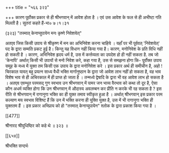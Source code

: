 +++
title = "५६६ ३२३"

+++
कारण पूर्वोक्त प्रकार से ही श्रीभगवान् में आवेश होता है । एवं उस आवेश के फल से ही अभीष्टा गति मिलती है। सुतरां कहते हैं-भा० ७।१।३१ 

(३२३) "तस्मात् केनाप्युपायेन मनः कृष्णे निवेशयेत्" 

अतएव जिस किसी उपाय से श्रीकृष्ण में मन का अभिनिवेश करना चाहिये । यहाँ पर भी पूर्ववत् 'निवेशयेत्' पद के द्वारा सम्मति प्रकट हुई है। किन्तु यह विधान नहीं किया गया है। कारण, मनोनिवेश के प्रति विधि नहीं हो सकती है । कारण, अभिनिवेश हृदय धर्म है, उस में कर्त्तव्यता का उपदेश हो ही नहीं सकता है. तब जो 'केनापि' अर्थात् किसी भी उपायों से मनो निवेश करे, कहा गया है, उस से समझना होगा कि- पूर्वोक्त उपाय समूह के मध्य में युक्त तम किसी एक उपाय के द्वारा मनोनिवेश करे । इस प्रकार अर्थ ही समीचीन है, अहो ! चिरकाल यावत् बहु प्रयत्न साध्य वैधी भक्ति मार्गानुष्ठान के द्वारा जो आवेश लाभ नहीं हो सकता है, वह भाव विशेष भाव से ही अचिरकाल में ही प्राप्त हो जाता है । तन्मध्ये द्वेषादि के द्वारा भी वह आवेश लाभ हो सकता है । अतएव एवम्भूत परमसद् गुण स्वभाव उन श्रीभगवान् में पामर जन भाव्य वैरभाव को कथा तो दूर है, ऐसा कौन अधर्म व्यक्ति होगा कि उन श्रीभगवान् में औदास्य अवलम्बन कर प्रीति न करके भी रह सकता है ? इस रीति से श्रीभगवान् में रागानुगा भक्ति का ही युक्त तमाव स्वीकृत हुआ है । अर्थात् श्रीभगवान् इस प्रकार परम कल्याण मय स्वभाव विशिष्ट हैं कि उन में भक्ति करना ही युक्ति युक्त है, उस में भी रागानुगा भक्ति ही युक्ततम हैं । इस प्रकार अभिप्राय को हो "तस्मात् केनाप्युपायेन" श्लोक के द्वारा प्रकाश किया गया है । 

[[477]]

श्रीनारद श्रीयुधिष्ठिर को कहे थे ॥ ३२३ ॥ 

[[६५४]] 

श्रीभक्ति सन्दर्भः 
